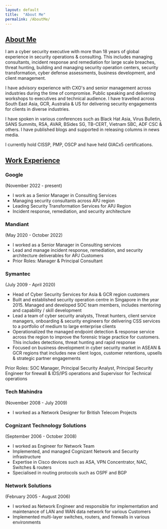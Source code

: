 ```yaml
---
layout: default
title:  "About Me"
permalink: /AboutMe/
---
```

## **<u>About Me</u>**

I am a cyber security executive with more than 18 years of global experience in security operations & consulting. This includes managing consultants, incident response and remediation for large scale breaches, threat hunting, building and managing security operation centers, security transformation, cyber defense assessments, business development, and client management. 

I have advisory experience with CXO's and senior management across industries during the time of compromise. Public speaking and delivering workshops to executives and technical audience. I have travelled across South East Asia, GCR, Australia & US for delivering security engagements for clients in diverse industries.

I have spoken in various conferences such as Black Hat Asia, Virus Bulletin, SANS Summits, RSA, AVAR, BSides SG, TB-CERT, Vietnam SBC, ADF CSC & others. I have published blogs and supported in releasing columns in news media.

I currently hold CISSP, PMP, OSCP and have held GIACx5 certifications.    
    
## **<u>Work Experience</u>**
### **Google** 
(November 2022 - present)
- I work as a Senior Manager in Consulting Services 
- Managing security consultants across APJ region
- Leading Security Transformation Services for APJ Region
- Incident response, remediation, and security architecture 

### **Mandiant** 
(May 2020 - October 2022)
- I worked as a Senior Manager in Consulting services 
- Lead and manage incident response, remediation, and security architecture deliverables for APJ Customers
- Prior Roles: Manager & Principal Consultant

### **Symantec** 
(July 2009 - April 2020)
- Head of Cyber Security Services for Asia & GCR region customers
- Built and established security operation centre in Singapore in the year 2015. Managed and developed SOC team members, includes mentoring and capability / skill development
- Lead a team of cyber security analysts, Threat hunters, client service managers, onboarding & security engineers for delivering CSS services to a portfolio of medium to large enterprise clients
- Operationalized the managed endpoint detection & response service across the region to improve the forensic triage practice for customers. This includes detections, threat hunting and
rapid response
- Focused on business development in cyber security market in ASEAN & GCR regions that includes new client logos, customer retentions, upsells & strategic partner engagements

Prior Roles: SOC Manager, Principal Security Analyst, Principal Security Engineer for firewall & IDS/IPS operations and Supervisor for Technical operations 

### **Tech Mahindra** 
(November 2008 - July 2009)
- I worked as a Network Designer for British Telecom Projects

### **Cognizant Technology Solutions** 
(September 2006 - October 2008)
- I worked as Engineer for Network Team
- Implemented, and managed Cognizant Network and Security infrastructure
- Expertise in Cisco devices such as ASA, VPN Concentrator, NAC, Switches & routers
- Specialised in routing protocols such as OSPF and BGP


### **Network Solutions** 
(February 2005 - August 2006)
- I worked as Network Engineer and responsible for implementation and maintenance of LAN and WAN data network for various
Customers
- Implemented multi-layer switches, routers, and firewalls in various environments